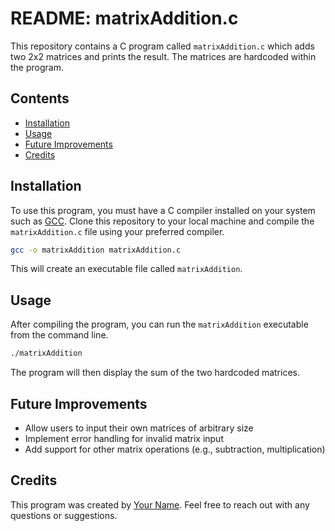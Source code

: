 # README: matrixAddition.c

This repository contains a C program called `matrixAddition.c` which adds two 2x2 matrices and prints the result. The matrices are hardcoded within the program.

## Contents

- [Installation](#installation)
- [Usage](#usage)
- [Future Improvements](#future-improvements)
- [Credits](#credits)

## Installation

To use this program, you must have a C compiler installed on your system such as [GCC](https://gcc.gnu.org/). Clone this repository to your local machine and compile the `matrixAddition.c` file using your preferred compiler.

```bash
gcc -o matrixAddition matrixAddition.c
```

This will create an executable file called `matrixAddition`.

## Usage

After compiling the program, you can run the `matrixAddition` executable from the command line.

```bash
./matrixAddition
```

The program will then display the sum of the two hardcoded matrices.

## Future Improvements

- Allow users to input their own matrices of arbitrary size
- Implement error handling for invalid matrix input
- Add support for other matrix operations (e.g., subtraction, multiplication)

## Credits

This program was created by [Your Name](https://github.com/your-github-profile). Feel free to reach out with any questions or suggestions.
